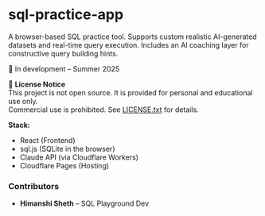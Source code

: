 # sql-practice-app
A browser-based SQL practice tool.
Supports custom realistic AI-generated datasets and real-time query execution.
Includes an AI coaching layer for constructive query building hints. 

🚧 In development – Summer 2025 

📄 **License Notice**  
This project is not open source. It is provided for personal and educational use only.  
Commercial use is prohibited. See [LICENSE.txt](./LICENSE.txt) for details.

**Stack:**
- React (Frontend)
- sql.js (SQLite in the browser)
- Claude API (via Cloudflare Workers)
- Cloudflare Pages (Hosting)


### Contributors

- **Himanshi Sheth** – SQL Playground Dev
